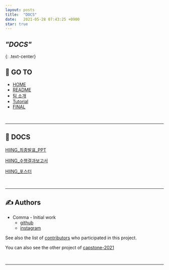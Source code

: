 ```yaml
---
layout: posts
title:  "DOCS"
date:   2021-05-28 07:43:25 +0900
star: true
---
```



## ***"DOCS"***
{: .text-center}


## 📝 GO TO
+ [HOME](../)
+ [README](../README)
+ [팀 소개](../introduce-team)
+ [Tutorial](../tutorial)
+ [FINAL](../FINAL)

<br>

---

## 💭 DOCS <a name = "DOCS"></a>
[HIING_최종발표_PPT](https://github.com/sinpyo)

[HIING_수행결과보고서](https://github.com/sinpyo)

[HIING_포스터](https://github.com/sinpyo)

<br>

---

## ✍️ Authors <a name = "authors"></a>
+ Comma - Initial work
    + [github](https://github.com/sinpyo)
    + [instagram](https://www.instagram.com/kang__comma)

See also the list of [contributors](https://github.com/kookmin-sw/capstone-2021-2) who participated in this project.

You can also see the other project of [capstone-2021](https://github.com/kookmin-sw)

<br>

***

<br>
<br>
